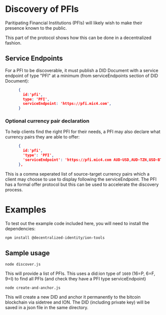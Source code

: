 # Discovery of PFIs

Paritipating Financial Institutions (PFIs) will likely wish to make their presence known to the public.

This part of the protocol shows how this can be done in a decentralized fashion. 

## Service Endpoints

For a PFI to be discoverable, it must publish a DID Document with a service endpoint of type "PFI" at a minimum (from serviceEndpoints section of DID Document):

```json
      {
        id:'pfi',
        type: 'PFI',
        serviceEndpoint: 'https://pfi.mic4.com',
      }
```      

### Optional currency pair declaration

To help clients find the right PFI for their needs, a PFI may also declare what currency pairs they are able to offer:

```json
      {
        id:'pfi',
        'type': 'PFI',
        'serviceEndpoint': 'https://pfi.mic4.com AUD-USD,AUD-TZN,USD-BTC',
      },
```

This is a comma seperated list of source-target currency pairs which a client may choose to use to display following the serviceEndpoint. The PFI has a formal offer protocol but this can be used to accelerate the discovery process.

# Examples

To test out the example code included here, you will need to install the dependencies:

```bash
npm install @decentralized-identity/ion-tools
```


## Sample usage

```node discover.js```

This will provide a list of PFIs. This uses a did:ion type of `1669` (16=P, 6=F, 9=I) to find all PFIs (and check they have a PFI type serviceEndpoint)



```node create-and-anchor.js```

This will create a new DID and anchor it permanently to the bitcoin blockchain via sidetree and ION. The DID (including private key) will be saved in a json file in the same directory.




